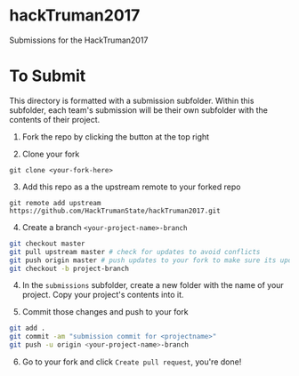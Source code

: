 # hackTruman2017
Submissions for the HackTruman2017

# To Submit

This directory is formatted with a submission subfolder. Within this subfolder, each team's submission will be their own subfolder with the contents of their project.

1. Fork the repo by clicking the button at the top right

2. Clone your fork

`git clone <your-fork-here>`

3. Add this repo as a the upstream remote to your forked repo

`git remote add upstream https://github.com/HackTrumanState/hackTruman2017.git`

4. Create a branch `<your-project-name>-branch`

```bash
git checkout master
git pull upstream master # check for updates to avoid conflicts
git push origin master # push updates to your fork to make sure its updated
git checkout -b project-branch
```

4. In the `submissions` subfolder, create a new folder with the name of your project. Copy your project's contents into it.

5. Commit those changes and push to your fork

```bash
git add .
git commit -am "submission commit for <projectname>"
git push -u origin <your-project-name>-branch
```
6. Go to your fork and click `Create pull request`, you're done!
